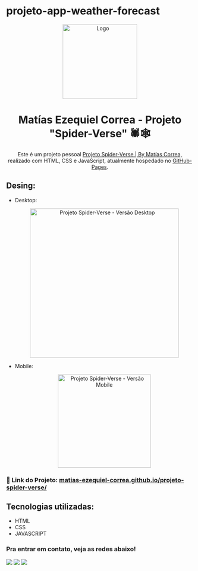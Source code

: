 # projeto-app-weather-forecast
<div align="center">
  <img alt="Logo" src="src/imagens/title-ps4.png" width="200" />
</div>
<h1 align="center">
  Matías Ezequiel Correa - Projeto "Spider-Verse" 🕷🕸
</h1>
<p align="center">
  Este é um projeto pessoal <a href="https://matias-ezequiel-correa.github.io/projeto-spider-verse/" target="_blank">Projeto Spider-Verse | By Matías Correa,</a> realizado com HTML, CSS e JavaScript, atualmente hospedado no <a href="https://github.com/matias-ezequiel-correa">GitHub-Pages</a>.
</p>

## Desing: 
* Desktop:
[<p align="center"><img height="400em" src="./src/design/projeto-spider-verse-desktop-video.gif" alt="Projeto Spider-Verse - Versão Desktop">](https://matias-ezequiel-correa.github.io/projeto-spider-verse/)<p>

* Mobile:
[<p align="center"><img width=250 src="./src/design/projeto-spider-verse-mobile-video.gif" alt="Projeto Spider-Verse - Versão Mobile">](https://matias-ezequiel-correa.github.io/projeto-spider-verse/)<p>

### 🔗 Link do Projeto: <a href="https://matias-ezequiel-correa.github.io/projeto-spider-verse/" target="_blank">matias-ezequiel-correa.github.io/projeto-spider-verse/</a>

## Tecnologias utilizadas:

 * HTML
 * CSS
 * JAVASCRIPT

 ### Pra entrar em contato, veja as redes abaixo!
 
<div> 
  <a href="https://instagram.com/maticorrea10" target="_blank"><img src="https://img.shields.io/badge/-Instagram-%23E4405F?style=for-the-badge&logo=instagram&logoColor=white" target="_blank"></a>
  <a href = "https://matiasecorrea19@gmail.com"><img src="https://img.shields.io/badge/-Gmail-%23333?style=for-the-badge&logo=gmail&logoColor=white" target="_blank"></a>
  <a href="https://www.linkedin.com/in/matías-ezequiel-correa" target="_blank"><img src="https://img.shields.io/badge/-LinkedIn-%230077B5?style=for-the-badge&logo=linkedin&logoColor=white" target="_blank"></a> 
</div>
